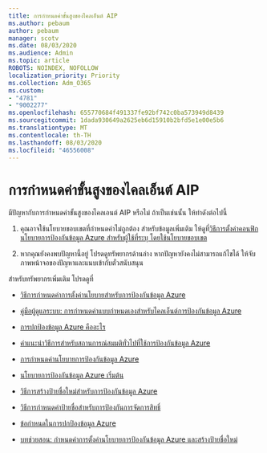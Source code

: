 ```yaml
---
title: การกําหนดค่าขั้นสูงของไคลเอ็นต์ AIP
ms.author: pebaum
author: pebaum
manager: scotv
ms.date: 08/03/2020
ms.audience: Admin
ms.topic: article
ROBOTS: NOINDEX, NOFOLLOW
localization_priority: Priority
ms.collection: Adm_O365
ms.custom:
- "4781"
- "9002277"
ms.openlocfilehash: 655770684f491337fe92bf742c0ba573949d8439
ms.sourcegitcommit: 1dada930649a2625eb6d15910b2bfd5e1e00e5b6
ms.translationtype: MT
ms.contentlocale: th-TH
ms.lasthandoff: 08/03/2020
ms.locfileid: "46556008"
---
```

# <a name="aip-client-advanced-configuration"></a>การกําหนดค่าขั้นสูงของไคลเอ็นต์ AIP

มีปัญหากับการกําหนดค่าขั้นสูงของไคลเอนต์ AIP หรือไม่ ถ้าเป็นเช่นนั้น ให้ทําดังต่อไปนี้

1. คุณอาจใช้นโยบายขอบเขตที่กําหนดค่าไม่ถูกต้อง สําหรับข้อมูลเพิ่มเติม ให้ดูที่[วิธีการตั้งค่าคอนฟิกนโยบายการป้องกันข้อมูล Azure สําหรับผู้ใช้ที่ระบุ โดยใช้นโยบายขอบเขต](https://docs.microsoft.com/azure/information-protection/configure-policy-scope)

2. หากคุณยังคงพบปัญหานี้อยู่ โปรดดูทรัพยากรด้านล่าง หากปัญหายังคงไม่สามารถแก้ไขได้ ให้จับภาพหน้าจอของปัญหาและแนบเข้ากับตั๋วสนับสนุน

สําหรับทรัพยากรเพิ่มเติม โปรดดูที่

- [วิธีการกําหนดค่าการตั้งค่านโยบายสําหรับการป้องกันข้อมูล Azure](https://docs.microsoft.com/azure/information-protection/configure-policy-settings)  
    
- [คู่มือผู้ดูแลระบบ: การกําหนดค่าแบบกําหนดเองสําหรับไคลเอ็นต์การป้องกันข้อมูล Azure](https://docs.microsoft.com/azure/information-protection/rms-client/client-admin-guide-customizations)  
    
- [การปกป้องข้อมูล Azure คืออะไร](https://docs.microsoft.com/azure/information-protection/what-is-information-protection)  
    
- [คําแนะนําวิธีการสําหรับสถานการณ์สมมติทั่วไปที่ใช้การป้องกันข้อมูล Azure](https://docs.microsoft.com/azure/information-protection/how-to-guides)  
    
- [การกําหนดค่านโยบายการป้องกันข้อมูล Azure](https://docs.microsoft.com/azure/information-protection/deploy-use/configure-policy)  
    
- [นโยบายการป้องกันข้อมูล Azure เริ่มต้น](https://docs.microsoft.com/azure/information-protection/deploy-use/configure-policy-default)  
    
- [วิธีการสร้างป้ายชื่อใหม่สําหรับการป้องกันข้อมูล Azure](https://docs.microsoft.com/azure/information-protection/deploy-use/configure-policy-new-label)  
    
- [วิธีการกําหนดค่าป้ายชื่อสําหรับการป้องกันการจัดการสิทธิ์](https://docs.microsoft.com/azure/information-protection/deploy-use/configure-policy-protection)  
    
- [ข้อกําหนดในการปกป้องข้อมูล Azure](https://docs.microsoft.com/azure/information-protection/get-started/requirements)

- [บทช่วยสอน: กําหนดค่าการตั้งค่านโยบายการป้องกันข้อมูล Azure และสร้างป้ายชื่อใหม่](https://docs.microsoft.com/azure/information-protection/get-started/infoprotect-quick-start-tutorial)